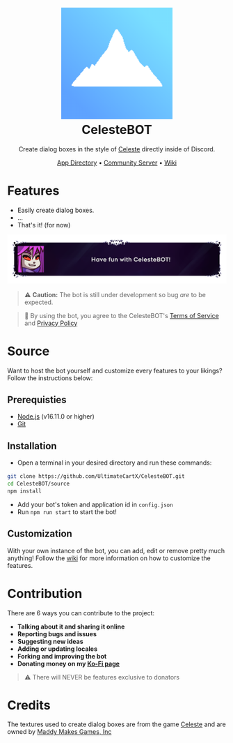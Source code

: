 <h1 align="center">
  <br>
  <img src="logo.png" width="256" height="256">
  <br>
  CelesteBOT
  <br>
</h1>

<p align="center">
Create dialog boxes in the style of <a href="https://www.celestegame.com/">Celeste</a> directly inside of Discord.
</p>

<p align="center">
  <a href="https://discord.com/application-directory/1233051271280328745">App Directory</a>
  •
  <a href="https://discord.gg/ZRYC8R4W">Community Server</a>
  •
  <a href="https://github.com/UltimateCartX/CelesteBOT/wiki">Wiki</a>
</p>

# Features
- Easily create dialog boxes.
- ...
- That's it! (for now)

<p align="center">
<img src="exemple.png" max-width:100% max-height:100%>
</p>

> :warning: **Caution:** The bot is still under development so bug *are* to be expected.

> :memo: By using the bot, you agree to the CelesteBOT's [Terms of Service](https://github.com/UltimateCartX/CelesteBOT/blob/main/TOS.md) and [Privacy Policy](https://github.com/UltimateCartX/CelesteBOT/blob/main/PRIVACY.md)

# Source
Want to host the bot yourself and customize every features to your likings? Follow the instructions below:
## Prerequisties
- [Node.js](https://nodejs.org/en/) (v16.11.0 or higher)
- [Git](https://git-scm.com/downloads)
## Installation
- Open a terminal in your desired directory and run these commands:
```bash
git clone https://github.com/UltimateCartX/CelesteBOT.git
cd CelesteBOT/source
npm install
```
- Add your bot's token and application id in `config.json`
- Run `npm run start` to start the bot!
## Customization
With your own instance of the bot, you can add, edit or remove pretty much anything! Follow the [wiki](https://github.com/UltimateCartX/CelesteBOT/wiki) for more information on how to customize the features.
# Contribution
There are 6 ways you can contribute to the project:
- **Talking about it and sharing it online**
- **Reporting bugs and issues**
- **Suggesting new ideas** 
- **Adding or updating locales**
- **Forking and improving the bot**
- **Donating money on my [Ko-Fi page](https://ko-fi.com/ultimatecartx)**

> :warning: There will NEVER be features exclusive to donators
# Credits
The textures used to create dialog boxes are from the game [Celeste](https://www.celestegame.com/) and are owned by [Maddy Makes Games, Inc](https://www.maddymakesgames.com/)
